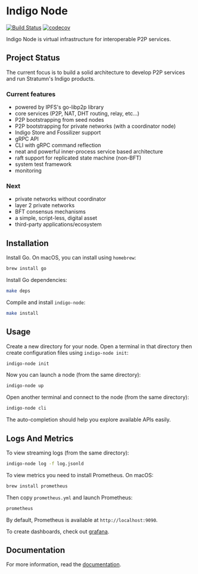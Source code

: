# Indigo Node

[![Build Status](https://semaphoreci.com/api/v1/projects/7e0b5b26-d529-4d2b-a0a0-fabc120c414a/2050943/badge.svg)](https://semaphoreci.com/stratumn/go-indigonode)
[![codecov](https://codecov.io/gh/stratumn/go-indigonode/branch/master/graph/badge.svg?token=nVHWHcr5xQ)](https://codecov.io/gh/stratumn/go-indigonode)

Indigo Node is virtual infrastructure for interoperable P2P services.

## Project Status

The current focus is to build a solid architecture to develop P2P services and run Stratumn's Indigo products.

### Current features

- powered by IPFS's go-libp2p library
- core services (P2P, NAT, DHT routing, relay, etc...)
- P2P bootstrapping from seed nodes
- P2P bootstrapping for private networks (with a coordinator node)
- Indigo Store and Fossilizer support
- gRPC API
- CLI with gRPC command reflection
- neat and powerful inner-process service based architecture
- raft support for replicated state machine (non-BFT)
- system test framework
- monitoring

### Next

- private networks without coordinator
- layer 2 private networks
- BFT consensus mechanisms
- a simple, script-less, digital asset
- third-party applications/ecosystem

## Installation

Install Go. On macOS, you can install using `homebrew`:

```bash
brew install go
```

Install Go dependencies:

```bash
make deps
```

Compile and install `indigo-node`:

```bash
make install
```

## Usage

Create a new directory for your node. Open a terminal in that directory
then create configuration files using `indigo-node init`:

```bash
indigo-node init
```

Now you can launch a node (from the same directory):

```bash
indigo-node up
```

Open another terminal and connect to the node (from the same directory):

```bash
indigo-node cli
```

The auto-completion should help you explore available APIs easily.

## Logs And Metrics

To view streaming logs (from the same directory):

```bash
indigo-node log -f log.jsonld
```

To view metrics you need to install Prometheus. On macOS:

```bash
brew install prometheus
```

Then copy `prometheus.yml` and launch Prometheus:

```bash
prometheus
```

By default, Prometheus is available at `http://localhost:9090`.

To create dashboards, check out [grafana](https://grafana.com).

## Documentation

For more information, read the [documentation](doc/README.md).
